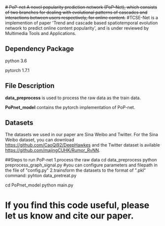 ~~# PoP-net
A novel popularity prediction network (PoP-Net), which consists of two branches for dealing with evolutional patterns of cascades and interactions between users respectively, for online content.~~
#TCSE-Net is a implemention of paper 'Trend and cascade based spatiotemporal evolution network to predict online content popularity', and is under reviewed by Multimedia Tools and Applications.

## Dependency Package

python 3.6

pytorch 1.7.1

## File Description

**data_preprocess** is used to process the raw data as the train data.

**PoPnet_model** contains the pytorch implementation of PoP-net. 

## Datasets
The datasets we used in our paper are Sina Weibo and Twitter. For the Sina Weibo dataset, you can download https://github.com/CaoQi92/DeepHawkes and the Twitter dataset is avilable https://github.com/majingCUHK/Rumor_RvNN.

##Steps to run PoP-net
1.process the raw data 
cd data_preprocess
python preprocess_graph_signal.py
#you can configure parameters and filepath in the file of "config.py"
2.trainsform the datasets to the format of ".pkl" command:
pyhton data_pretreat.py 


cd PoPnet_model
python main.py

# If you find this code useful, please let us know and cite our paper.
